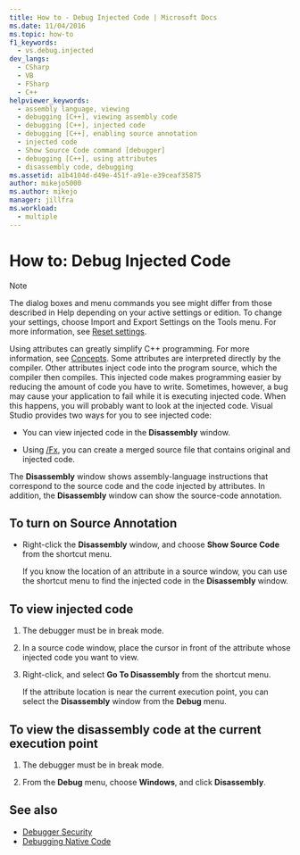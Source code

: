 ```yaml
---
title: How to - Debug Injected Code | Microsoft Docs
ms.date: 11/04/2016
ms.topic: how-to
f1_keywords: 
  - vs.debug.injected
dev_langs: 
  - CSharp
  - VB
  - FSharp
  - C++
helpviewer_keywords: 
  - assembly language, viewing
  - debugging [C++], viewing assembly code
  - debugging [C++], injected code
  - debugging [C++], enabling source annotation
  - injected code
  - Show Source Code command [debugger]
  - debugging [C++], using attributes
  - disassembly code, debugging
ms.assetid: a1b4104d-d49e-451f-a91e-e39ceaf35875
author: mikejo5000
ms.author: mikejo
manager: jillfra
ms.workload: 
  - multiple
---
```

# How to: Debug Injected Code

> [!NOTE]
> The dialog boxes and menu commands you see might differ from those described in Help depending on your active settings or edition. To change your settings, choose Import and Export Settings on the Tools menu. For more information, see [Reset settings](../ide/environment-settings.md#reset-settings).

Using attributes can greatly simplify C++ programming. For more information, see [Concepts](/cpp/windows/attributed-programming-concepts). Some attributes are interpreted directly by the compiler. Other attributes inject code into the program source, which the compiler then compiles. This injected code makes programming easier by reducing the amount of code you have to write. Sometimes, however, a bug may cause your application to fail while it is executing injected code. When this happens, you will probably want to look at the injected code. Visual Studio provides two ways for you to see injected code:

- You can view injected code in the **Disassembly** window.

- Using [/Fx](/cpp/build/reference/fx-merge-injected-code), you can create a merged source file that contains original and injected code.

The **Disassembly** window shows assembly-language instructions that correspond to the source code and the code injected by attributes. In addition, the **Disassembly** window can show the source-code annotation.

## To turn on Source Annotation

- Right-click the **Disassembly** window, and choose **Show Source Code** from the shortcut menu.

     If you know the location of an attribute in a source window, you can use the shortcut menu to find the injected code in the **Disassembly** window.

## To view injected code

1. The debugger must be in break mode.

2. In a source code window, place the cursor in front of the attribute whose injected code you want to view.

3. Right-click, and select **Go To Disassembly** from the shortcut menu.

     If the attribute location is near the current execution point, you can select the **Disassembly** window from the **Debug** menu.

## To view the disassembly code at the current execution point

1. The debugger must be in break mode.

2. From the **Debug** menu, choose **Windows**, and click **Disassembly**.

## See also

- [Debugger Security](../debugger/debugger-security.md)
- [Debugging Native Code](../debugger/debugging-native-code.md)